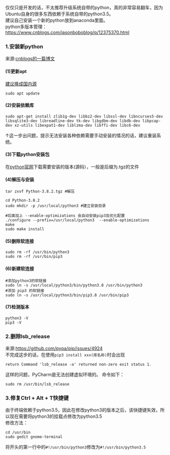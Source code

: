 仅仅只是开发的话，不太推荐升级系统自带的python，真的非常容易翻车，因为Ubuntu自身的很多东西依赖于系统自带的python3.5。<br />
建议自己安装一个新的python放到anaconda里面。<br />
python多版本管理：<br />
https://www.cnblogs.com/jasonboboblog/p/12375370.html
### 1.安装新python
来源:[cnblogs的一篇博文](https://www.cnblogs.com/jsdy/p/12694908.html)
#### (1)更新apt
[建议换成国内源](https://github.com/meisa233/Working_Notes/blob/main/Latest_apt_sources_in_China.md)
```
sudo apt update
```
#### (2)安装依赖库
```
sudo apt-get install zlib1g-dev libbz2-dev libssl-dev libncurses5-dev libsqlite3-dev libreadline-dev tk-dev libgdbm-dev libdb-dev libpcap-dev xz-utils libexpat1-dev liblzma-dev libffi-dev libc6-dev
```
↑这一步出问题，提示无法安装各种依赖需要手动安装的情况的话，建议重装系统。
#### (3)下载python安装包
在[python官网](https://www.python.org/downloads/)下载需要安装的版本(源码），一般是后缀为.tgz的文件
#### (4)解压与安装
```
tar zxvf Python-3.8.2.tgz #解压
```
```
cd Python-3.8.2
sudo mkdir -p /usr/local/python3 #建立安装目录

#后面加上 --enable-optimizations 会自动安装pip3及优化配置
./configure --prefix=/usr/local/python3  --enable-optimizations
make
sudo make install
```
#### (5)删除软连接
```
sudo rm -rf /usr/bin/python3
sudo rm -rf /usr/bin/pip3
```
#### (6)新建软连接
```
#添加python3的软链接
sudo ln -s /usr/local/python3/bin/python3.8 /usr/bin/python3
#添加 pip3 的软链接
sudo ln -s /usr/local/python3/bin/pip3.8 /usr/bin/pip3
```
#### (7)检测版本
```
python3 -V
pip3 -V
```
### 2.删除lsb_release
来源:https://github.com/pypa/pip/issues/4924<br />
不完成这步的话，在使用```pip3 install xxx(库名称)```时会出现
```
return Command 'lsb_release -a' returned non-zero exit status 1.
```
这样的问题，PyCharm是无法创建虚拟环境的。
命令如下：
```
sudo rm /usr/bin/lsb_release
```
### 3.修复Ctrl + Alt + T快捷键
由于终端依赖于python3.5，因此在修改python3的版本之后，该快捷键失效，所以现在需要将python3的挂载点修改为python3.5<br />
修改方法：
```
cd /usr/bin
sudo gedit gnome-terminal
```
将开头的第一行中的```#!/usr/bin/python3```修改为```#!/usr/bin/python3.5```
